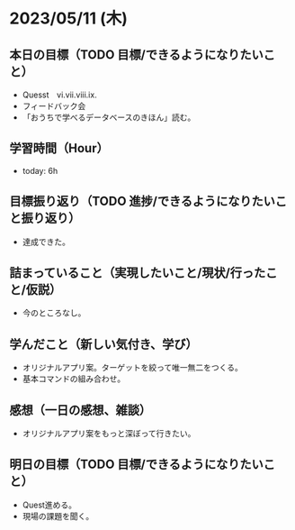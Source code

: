 # 2023/05/11 (木)

## 本日の目標（TODO 目標/できるようになりたいこと）

- Quesst　vi.vii.viii.ix.
- フィードバック会
- 「おうちで学べるデータベースのきほん」読む。

## 学習時間（Hour）

- today: 6h

## 目標振り返り（TODO 進捗/できるようになりたいこと振り返り）

- 達成できた。

## 詰まっていること（実現したいこと/現状/行ったこと/仮説）

- 今のところなし。

## 学んだこと（新しい気付き、学び）

- オリジナルアプリ案。ターゲットを絞って唯一無二をつくる。
- 基本コマンドの組み合わせ。

## 感想（一日の感想、雑談）

- オリジナルアプリ案をもっと深ぼって行きたい。

## 明日の目標（TODO 目標/できるようになりたいこと）

- Quest進める。
- 現場の課題を聞く。

